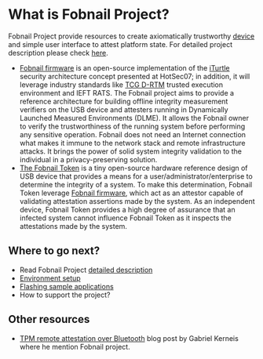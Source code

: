 # What is Fobnail Project?

Fobnail Project provide resources to create axiomatically trustworthy
[device][mccune] and simple user interface to attest platform state. For
detailed project description please check [here](description).

* [Fobnail firmware][fobnail_fw] is an open-source implementation of the
  [iTurtle][mccune] security architecture concept presented at HotSec07; in addition, it
  will leverage industry standards like [TCG D-RTM][tcg_drtm] trusted execution environment
  and IEFT RATS. The Fobnail project aims to provide a reference architecture
  for building offline integrity measurement verifiers on the USB device and
  attesters running in Dynamically Launched Measured Environments (DLME). It
  allows the Fobnail owner to verify the trustworthiness of the running system
  before performing any sensitive operation. Fobnail does not need an Internet
  connection what makes it immune to the network stack and remote
  infrastructure attacks. It brings the power of solid system integrity
  validation to the individual in a privacy-preserving solution.
* [The Fobnail Token](fobnail_token) is a tiny open-source hardware reference
  design of USB device that provides a means for a
  user/administrator/enterprise to determine the integrity of a system. To make
  this determination, Fobnail Token leverage [Fobnail firmware][fobnail_fw],
  which act as an attestor capable of validating attestation assertions made by
  the system. As an independent device, Fobnail Token provides a high degree of
  assurance that an infected system cannot influence Fobnail Token as it
  inspects the attestations made by the system.

## Where to go next?

* Read Fobnail Project [detailed description](description.md)
* [Environment setup](environment.md)
* [Flashing sample applications](flashing_samples.md)
* How to support the project?

## Other resources

* [TPM remote attestation over Bluetooth][gkerneis] blog post by Gabriel
  Kerneis where he mention Fobnail project.

[mccune]: https://www.usenix.org/legacy/event/hotsec07/tech/full_papers/mccune/mccune_html/index.html
[fobnail_fw]: https://github.com/fobnail/fobnail
[tcg_drtm]: https://trustedcomputinggroup.org/wp-content/uploads/DRTM-Specification-Overview_June2013.pdf
[gkerneis]: https://gabriel.kerneis.info/2021/11/local_attestation/
